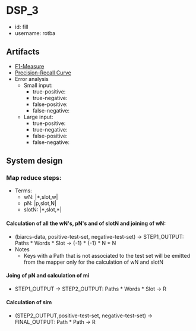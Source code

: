 # DSP_3
- id: fill
- username: rotba

## Artifacts
- [F1-Measure]()
- [Precision-Recall Curve](https://s3.console.aws.amazon.com/s3/buckets/aws-logs-494081938343-us-east-1?region=us-east-1&prefix=elasticmapreduce/j-1DFJDUJD78PTU/steps/&showversions=false)
- Error analysis
  - Small input:
    - true-positive:
    - true-negative:
    - false-positive:
    - false-negative:
  - Large input:
    - true-positive:
    - true-negative:
    - false-positive:
    - false-negative:    
 
## System design
 ### Map reduce steps:
 - Terms: 
   - wN: |*,slot,w|
   - pN: |p,slot,N|
   - slotN: |\*,slot,\*|
 #### Calculation of all the wN's, pN's and of slotN and joining of wN:
 - (biarcs-data, positive-test-set, negative-test-set) -> STEP1_OUTPUT: Paths * Words * Slot -> {-1} * {-1} * N * N
 - Notes
   - Keys with a Path that is not associated to the test set will be emitted from the mapper only for the calculation of wN and slotN  
 #### Joing of pN and calculation of mi
 - STEP1_OUTPUT -> STEP2_OUTPUT: Paths * Words * Slot -> R
 #### Calculation of sim
 - (STEP2_OUTPUT,positive-test-set, negative-test-set) -> FINAL_OUTPUT: Path * Path -> R
 

